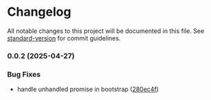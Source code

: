 # Changelog

All notable changes to this project will be documented in this file. See [standard-version](https://github.com/conventional-changelog/standard-version) for commit guidelines.

### 0.0.2 (2025-04-27)


### Bug Fixes

* handle unhandled promise in bootstrap ([280ec4f](https://github.com/Luciferstrike123/Nest-Beginner/commit/280ec4fe168431bb8a4051ae2525f68fcbb3da3d))
